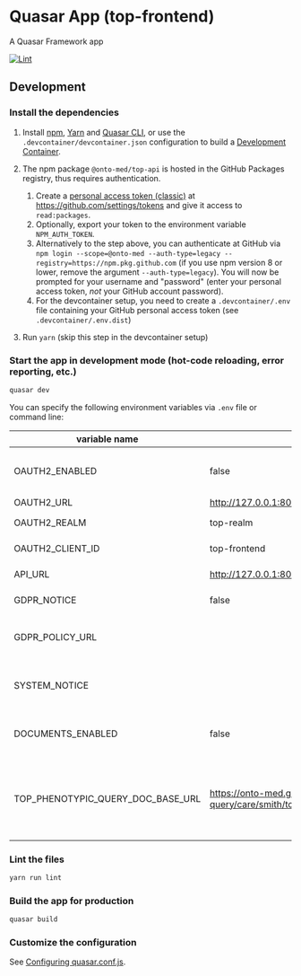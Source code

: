 # Quasar App (top-frontend)

A Quasar Framework app

[![Lint](https://github.com/Onto-Med/top-frontend/actions/workflows/lint.yml/badge.svg)](https://github.com/Onto-Med/top-frontend/actions/workflows/lint.yml)

## Development

### Install the dependencies

1. Install [npm](https://www.npmjs.com/package/npm), [Yarn](https://classic.yarnpkg.com/lang/en/docs/install) and [Quasar CLI](https://quasar.dev/start/quasar-cli/),
or use the `.devcontainer/devcontainer.json` configuration to build a [Development Container](https://containers.dev/).

2. The npm package `@onto-med/top-api` is hosted in the GitHub Packages registry, thus requires authentication.

    1. Create a [personal access token (classic)](https://docs.github.com/en/authentication/keeping-your-account-and-data-secure/managing-your-personal-access-tokens#creating-a-personal-access-token-classic) at <https://github.com/settings/tokens> and give it access to `read:packages`.
    2. Optionally, export your token to the environment variable `NPM_AUTH_TOKEN`.
    3. Alternatively to the step above, you can authenticate at GitHub via `npm login --scope=@onto-med --auth-type=legacy --registry=https://npm.pkg.github.com`
       (if you use npm version 8 or lower, remove the argument `--auth-type=legacy`).
       You will now be prompted for your username and "password" (enter your personal access token, *not* your GitHub account password).
    4. For the devcontainer setup, you need to create a `.devcontainer/.env` file containing your GitHub personal access token (see `.devcontainer/.env.dist`)

3. Run `yarn` (skip this step in the devcontainer setup)

### Start the app in development mode (hot-code reloading, error reporting, etc.)
```bash
quasar dev
```

You can specify the following environment variables via `.env` file or command line:

| variable name                     | default value          | description                                    |
| --------------------------------- | ---------------------- | ---------------------------------------------- |
| OAUTH2_ENABLED                    | false                  | Enable or disable authentication via Keycloak  |
| OAUTH2_URL                        | http://127.0.0.1:8081/ | Keycloak URL                                   |
| OAUTH2_REALM                      | top-realm              | Keycloak realm name                            |
| OAUTH2_CLIENT_ID                  | top-frontend           | Keycloak client id                             |
| API_URL                           | http://127.0.0.1:8080  | URL of top-backend                             |
| GDPR_NOTICE                       | false                  | Show GDPR notice                               |
| GDPR_POLICY_URL                   |                        | Policy URL that is linked from the GDPR notice |
| SYSTEM_NOTICE                     |                        | Text that should be displayed as system notice |
| DOCUMENTS_ENABLED                 | false                  | Enable or disable document search              |
| TOP_PHENOTYPIC_QUERY_DOC_BASE_URL | https://onto-med.github.io/top-phenotypic-query/care/smith/top/top_phenotypic_query/c2reasoner | This URL is used to generate deep links to functions and constants documentation |

### Lint the files
```bash
yarn run lint
```

### Build the app for production
```bash
quasar build
```

### Customize the configuration
See [Configuring quasar.conf.js](https://quasar.dev/quasar-cli/quasar-conf-js).
